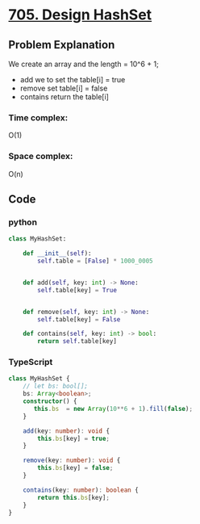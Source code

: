 # [705. Design HashSet](https://leetcode.cn/problems/design-hashset/description/?envType=daily-question&envId=2024-04-14)



## Problem Explanation
We create an array and the length = 10^6 + 1;
+ add we to set the table[i] = true
+ remove set table[i] = false
+ contains return the table[i]

### Time complex:
O(1)

### Space complex:
O(n)
## Code

### python
```python
class MyHashSet:

    def __init__(self):
        self.table = [False] * 1000_0005


    def add(self, key: int) -> None:
        self.table[key] = True


    def remove(self, key: int) -> None:
        self.table[key] = False

    def contains(self, key: int) -> bool:
        return self.table[key]

```

### TypeScript
```TypeScript
class MyHashSet {
    // let bs: bool[];
    bs: Array<boolean>;
    constructor() {
       this.bs  = new Array(10**6 + 1).fill(false);
    }

    add(key: number): void {
        this.bs[key] = true;
    }

    remove(key: number): void {
        this.bs[key] = false;
    }

    contains(key: number): boolean {
        return this.bs[key];
    }
}


```
